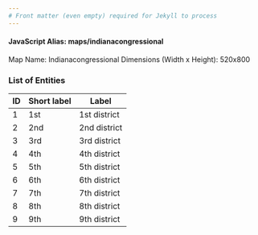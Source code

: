 ```yaml
---
# Front matter (even empty) required for Jekyll to process
---
```


#### JavaScript Alias: maps/indianacongressional

Map Name: Indianacongressional
Dimensions (Width x Height): 520x800





### List of Entities

ID | Short label | Label
---|---|---|
1|1st|1st district
2|2nd|2nd district
3|3rd|3rd district
4|4th|4th district
5|5th|5th district
6|6th|6th district
7|7th|7th district
8|8th|8th district
9|9th|9th district

